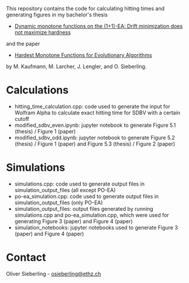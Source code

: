 This repository contains the code for calculating hitting times and generating figures in my bachelor's thesis 

 - [Dynamic monotone functions on the (1+1)-EA: Drift minimization does not maximize hardness](https://polybox.ethz.ch/index.php/s/jkGGklDlNdYuz0b)
  
and the paper 
- [Hardest Monotone Functions for Evolutionary Algorithms](https://arxiv.org/abs/2311.07438)
  
by M. Kaufmann, M. Larcher, J. Lengler, and O. Sieberling.

# Calculations
- hitting_time_calculation.cpp: code used to generate the input for Wolfram Alpha to calculate exact hitting time for SDBV with a certain cutoff
- modified_sdbv_even.ipynb: jupyter notebook to generate Figure 5.1 (thesis) / Figure 1 (paper)
- modified_sdbv_odd.ipynb: jupyter notebook to generate Figure 5.2 (thesis) / Figure 1 (paper) and Figure 5.3 (thesis) / Figure 2 (paper)
  
# Simulations
- simulations.cpp: code used to generate output files in simulation_output_files (all except PO-EA)
- po-ea_simulation.cpp: code used to generate output files in simulation_output_files (only PO-EA)
- simulation_output_files: output files generated by running simulations.cpp and po-ea_simulation.cpp, which were used for generating Figure 3 (paper) and Figure 4 (paper)
- simulation_notebooks: jupyter notebooks used to generate Figure 3 (paper) and Figure 4 (paper)


# Contact
Oliver Sieberling - osieberling@ethz.ch
